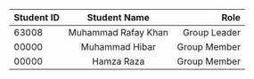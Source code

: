 | Student ID  | Student Name          |  Role |
|----------   |:-------------:        |------:|
| 63008       | Muhammad Rafay Khan   | Group Leader |
| 00000       | Muhammad Hibar        | Group Member |
| 00000       | Hamza Raza            | Group Member |
